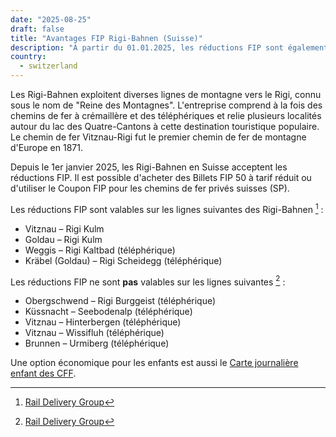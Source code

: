 ```yaml
---
date: "2025-08-25"
draft: false
title: "Avantages FIP Rigi-Bahnen (Suisse)"
description: "À partir du 01.01.2025, les réductions FIP sont également valables sur certaines lignes des Rigi-Bahnen en Suisse."
country:
  - switzerland
---
```


Les Rigi-Bahnen exploitent diverses lignes de montagne vers le Rigi, connu sous le nom de "Reine des Montagnes". L'entreprise comprend à la fois des chemins de fer à crémaillère et des téléphériques et relie plusieurs localités autour du lac des Quatre-Cantons à cette destination touristique populaire. Le chemin de fer Vitznau-Rigi fut le premier chemin de fer de montagne d'Europe en 1871.

Depuis le 1er janvier 2025, les Rigi-Bahnen en Suisse acceptent les réductions FIP. Il est possible d'acheter des Billets FIP 50 à tarif réduit ou d'utiliser le Coupon FIP pour les chemins de fer privés suisses (SP).

Les réductions FIP sont valables sur les lignes suivantes des Rigi-Bahnen [^1] :

- Vitznau – Rigi Kulm
- Goldau – Rigi Kulm
- Weggis – Rigi Kaltbad (téléphérique)
- Kräbel (Goldau) – Rigi Scheidegg (téléphérique)

Les réductions FIP ne sont **pas** valables sur les lignes suivantes [^1] :

- Obergschwend – Rigi Burggeist (téléphérique)
- Küssnacht – Seebodenalp (téléphérique)
- Vitznau – Hinterbergen (téléphérique)
- Vitznau – Wissifluh (téléphérique)
- Brunnen – Urmiberg (téléphérique)

Une option économique pour les enfants est aussi le [Carte journalière enfant des CFF](https://www.sbb.ch/fr/billets-offres/billets/cartes-journalieres/carte-journaliere-enfant.html).

[^1]: [Rail Delivery Group](https://www.raildeliverygroup.com/rst/europe-and-fip.html)
